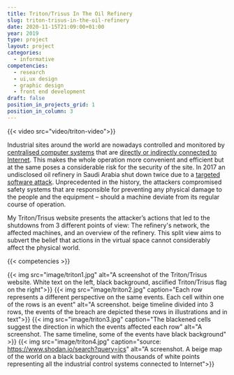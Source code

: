 ```yaml
---
title: Triton/Trisus In The Oil Refinery
slug: triton-trisus-in-the-oil-refinery
date: 2020-11-15T21:09:00+01:00
year: 2019
type: project
layout: project
categories:
  - informative
competencies:
  - research
  - ui,ux design
  - graphic design
  - front end development
draft: false
position_in_projects_grid: 1
position_in_column: 3
---
```


{{< video src="video/triton-video">}}

Industrial sites around the world are nowadays controlled and monitored by [centralised computer systems](https://en.wikipedia.org/wiki/Industrial_control_system) that are [directly or indirectly connected to Internet](https://arstechnica.com/information-technology/2018/01/the-internet-of-omg-vulnerable-factory-and-power-grid-controls-on-internet/). This makes the whole operation more convenient and efficient but at the same poses a considerable risk for the security of the site. In 2017 an undisclosed oil refinery in Saudi Arabia shut down twice due to a [targeted software attack](https://www.technologyreview.com/2019/03/05/103328/cybersecurity-critical-infrastructure-triton-malware/). Unprecedented in the history, the attackers compromised safety systems that are responsible for preventing any physical damage to the people and the equipment – should a machine deviate from its regular course of operation.

My Triton/Trisus website presents the attacker’s actions that led to the shutdowns from 3 different points of view: The refinery's network, the affected machines, and an overview of the refinery. This split view aims to subvert the belief that actions in the virtual space cannot considerably affect the physical world. 

{{< competencies >}}

{{< img src="image/triton1.jpg" alt="A screenshot of the Triton/Trisus website. White text on the left, black background, asciified Triton/Trisus flag on the right">}}
{{< img src="image/triton2.jpg" caption="Each row represents a different perspective on the same events. Each cell within one of the rows is an event" alt="A screenshot. beige timeline divided into 3 rows, the events of the breach are depicted these rows in illustrations and in text">}}
{{< img src="image/triton3.jpg" caption="The blackened cells suggest the direction in which the events affected each row" alt="A screenshot. The same timeline, some of the events have black background" >}}
{{< img src="image/triton4.jpg" caption="source: https://www.shodan.io/search?query=ics" alt="A screenshot. A beige map of the world on a black background with thousands of white points representing all the industrial control systems connected to Internet">}}



